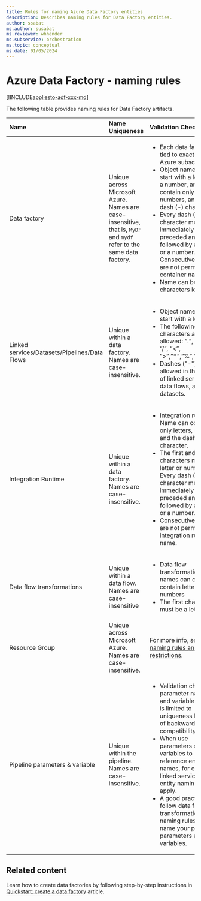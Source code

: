 ```yaml
---
title: Rules for naming Azure Data Factory entities 
description: Describes naming rules for Data Factory entities.
author: ssabat
ms.author: susabat
ms.reviewer: whhender
ms.subservice: orchestration
ms.topic: conceptual
ms.date: 01/05/2024
---
```


# Azure Data Factory - naming rules

[!INCLUDE[appliesto-adf-xxx-md](includes/appliesto-adf-xxx-md.md)]

The following table provides naming rules for Data Factory artifacts.

| Name | Name Uniqueness | Validation Checks |
|:--- |:--- |:--- |
| Data factory | Unique across Microsoft Azure. Names are case-insensitive, that is, `MyDF` and `mydf` refer to the same data factory. |<ul><li>Each data factory is tied to exactly one Azure subscription.</li><li>Object names must start with a letter or a number, and can contain only letters, numbers, and the dash (-) character.</li><li>Every dash (-) character must be immediately preceded and followed by a letter or a number. Consecutive dashes are not permitted in container names.</li><li>Name can be 3-63 characters long.</li></ul> |
| Linked services/Datasets/Pipelines/Data Flows | Unique within a data factory. Names are case-insensitive. |<ul><li>Object names must start with a letter.</li><li>The following characters are not allowed: “.”, “+”, “?”, “/”, “<”, ”>”,”*”,”%”,”&”,”:”,”\\”</li><li>Dashes ("-") are not allowed in the names of linked services, data flows, and datasets.</li></ul>  |
| Integration Runtime |Unique within a data factory. Names are case-insensitive. |<ul><li>Integration runtime Name can contain only letters, numbers and the dash (-) character.</li><li>The first and last characters must be a letter or number. Every dash (-) character must be immediately preceded and followed by a letter or a number.</li><li>Consecutive dashes are not permitted in integration runtime name. </li></ul> |
| Data flow transformations | Unique within a data flow. Names are case-insensitive | <ul><li>Data flow transformation names can only contain letters and numbers</li><li>The first character must be a letter. </li></ul> |
| Resource Group |Unique across Microsoft Azure. Names are case-insensitive. | For more info, see [Azure naming rules and restrictions](/azure/cloud-adoption-framework/ready/azure-best-practices/naming-and-tagging#resource-naming). |
| Pipeline parameters & variable  |Unique within the pipeline. Names are case-insensitive. | <ul><li>Validation check on parameter names and variable names is limited to uniqueness because of backward compatibility reason.</li><li>When use parameters or variables to reference entity names, for example linked service, the entity naming rules apply.</li><li>A good practice is to follow data flow transformation naming rules to name your pipeline parameters and variables.</li></ul> |

## Related content

Learn how to create data factories by following step-by-step instructions in [Quickstart: create a data factory](quickstart-create-data-factory-powershell.md) article. 
